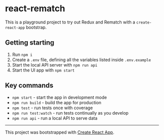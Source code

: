 # react-rematch

This is a playground project to try out Redux and Rematch with a
`create-react-app` bootstrap.

## Getting starting

1. Run `npm i`
2. Create a `.env` file, defining all the variables listed
   inside `.env.example`
3. Start the local API server with `npm run api`
4. Start the UI app with `npm start`

## Key commands

- `npm start` - start the app in development mode
- `npm run build` - build the app for production
- `npm test` - run tests once with coverage
- `npm run test:watch` - run tests continually as you develop
- `npm run api` - run a local API to serve data

---

This project was bootstrapped with [Create React App](https://github.com/facebookincubator/create-react-app).
